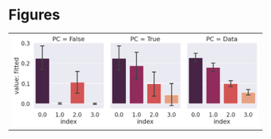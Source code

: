 
# Figures

|                                 |
|:--------------------------------|
| ![](./base-train-best_fit-.png) |
